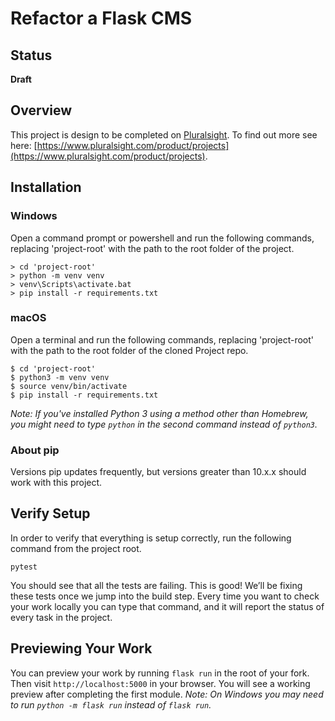 # Refactor a Flask CMS

## Status

**Draft**

## Overview

This project is design to be completed on [Pluralsight](https://pluralsight.com). To find out more see here: [https://www.pluralsight.com/product/projects](https://www.pluralsight.com/product/projects).

## Installation

### Windows
Open a command prompt or powershell and run the following commands, replacing 'project-root' with the path to the root folder of the project.
```
> cd 'project-root'
> python -m venv venv
> venv\Scripts\activate.bat
> pip install -r requirements.txt
```

### macOS
Open a terminal and run the following commands, replacing 'project-root' with the path to the root folder of the cloned Project repo.
```
$ cd 'project-root'
$ python3 -m venv venv
$ source venv/bin/activate
$ pip install -r requirements.txt
```
*Note: If you've installed Python 3 using a method other than Homebrew, you might need to type `python` in the second command instead of `python3`.*

### About pip
Versions pip updates frequently, but versions greater than 10.x.x should work with this project.

## Verify Setup

In order to verify that everything is setup correctly, run the following command from the project root.
```
pytest
```
You should see that all the tests are failing. This is good! We’ll be fixing these tests once we jump into the build step. Every time you want to check your work locally you can type that command, and it will report the status of every task in the project.

## Previewing Your Work
You can preview your work by running `flask run` in the root of your fork. Then visit `http://localhost:5000` in your browser. You will see a working preview after completing the first module.
*Note: On Windows you may need to run `python -m flask run` instead of `flask run`.*